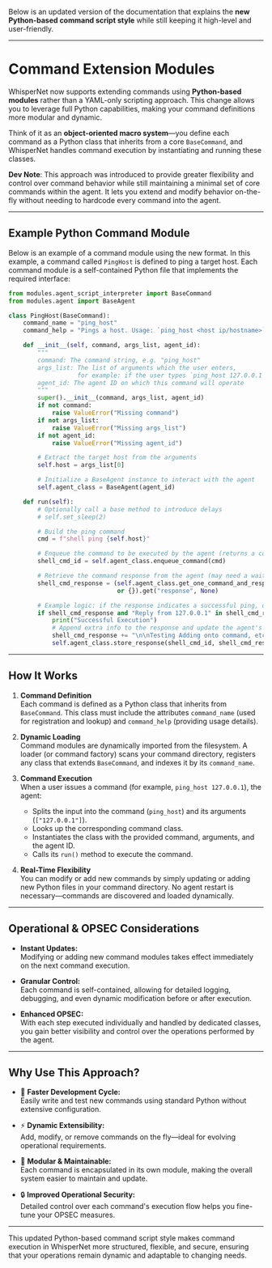 Below is an updated version of the documentation that explains the **new Python-based command script style** while still keeping it high-level and user-friendly.

---

# **Command Extension Modules**

WhisperNet now supports extending commands using **Python-based modules** rather than a YAML-only scripting approach. This change allows you to leverage full Python capabilities, making your command definitions more modular and dynamic.

Think of it as an **object-oriented macro system**—you define each command as a Python class that inherits from a core `BaseCommand`, and WhisperNet handles command execution by instantiating and running these classes.

**Dev Note**: This approach was introduced to provide greater flexibility and control over command behavior while still maintaining a minimal set of core commands within the agent. It lets you extend and modify behavior on-the-fly without needing to hardcode every command into the agent.

---

## **Example Python Command Module**

Below is an example of a command module using the new format. In this example, a command called `PingHost` is defined to ping a target host. Each command module is a self-contained Python file that implements the required interface:

```python
from modules.agent_script_interpreter import BaseCommand
from modules.agent import BaseAgent

class PingHost(BaseCommand):
    command_name = "ping_host"
    command_help = "Pings a host. Usage: `ping_host <host ip/hostname>`"

    def __init__(self, command, args_list, agent_id):
        """
        command: The command string, e.g. "ping_host"
        args_list: The list of arguments which the user enters,
                   for example: if the user types `ping_host 127.0.0.1`, then args_list = ["127.0.0.1"]
        agent_id: The agent ID on which this command will operate
        """
        super().__init__(command, args_list, agent_id)
        if not command:
            raise ValueError("Missing command")
        if not args_list:
            raise ValueError("Missing args_list")
        if not agent_id:
            raise ValueError("Missing agent_id")

        # Extract the target host from the arguments
        self.host = args_list[0]

        # Initialize a BaseAgent instance to interact with the agent
        self.agent_class = BaseAgent(agent_id)

    def run(self):
        # Optionally call a base method to introduce delays
        # self.set_sleep(2)

        # Build the ping command
        cmd = f"shell ping {self.host}"

        # Enqueue the command to be executed by the agent (returns a command ID)
        shell_cmd_id = self.agent_class.enqueue_command(cmd)

        # Retrieve the command response from the agent (may need a wait or poll)
        shell_cmd_response = (self.agent_class.get_one_command_and_response(shell_cmd_id)
                              or {}).get("response", None)

        # Example logic: if the response indicates a successful ping, do additional processing
        if shell_cmd_response and "Reply from 127.0.0.1" in shell_cmd_response:
            print("Successful Execution")
            # Append extra info to the response and update the agent's command record
            shell_cmd_response += "\n\nTesting Adding onto command, etc"
            self.agent_class.store_response(shell_cmd_id, shell_cmd_response)
```

---

## **How It Works**

1. **Command Definition**  
   Each command is defined as a Python class that inherits from `BaseCommand`. This class must include the attributes `command_name` (used for registration and lookup) and `command_help` (providing usage details).

2. **Dynamic Loading**  
   Command modules are dynamically imported from the filesystem. A loader (or command factory) scans your command directory, registers any class that extends `BaseCommand`, and indexes it by its `command_name`.

3. **Command Execution**  
   When a user issues a command (for example, `ping_host 127.0.0.1`), the agent:
   - Splits the input into the command (`ping_host`) and its arguments (`["127.0.0.1"]`).
   - Looks up the corresponding command class.
   - Instantiates the class with the provided command, arguments, and the agent ID.
   - Calls its `run()` method to execute the command.

4. **Real-Time Flexibility**  
   You can modify or add new commands by simply updating or adding new Python files in your command directory. No agent restart is necessary—commands are discovered and loaded dynamically.

---

## **Operational & OPSEC Considerations**

- **Instant Updates:**  
  Modifying or adding new command modules takes effect immediately on the next command execution.

- **Granular Control:**  
  Each command is self-contained, allowing for detailed logging, debugging, and even dynamic modification before or after execution.

- **Enhanced OPSEC:**  
  With each step executed individually and handled by dedicated classes, you gain better visibility and control over the operations performed by the agent.

---

## **Why Use This Approach?**

- 🚀 **Faster Development Cycle:**  
  Easily write and test new commands using standard Python without extensive configuration.

- ⚡ **Dynamic Extensibility:**  
  Add, modify, or remove commands on the fly—ideal for evolving operational requirements.

- 🔧 **Modular & Maintainable:**  
  Each command is encapsulated in its own module, making the overall system easier to maintain and update.

- 🔒 **Improved Operational Security:**  
  Detailed control over each command's execution flow helps you fine-tune your OPSEC measures.

---

This updated Python-based command script style makes command execution in WhisperNet more structured, flexible, and secure, ensuring that your operations remain dynamic and adaptable to changing needs.